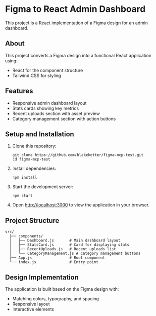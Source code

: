 # Figma to React Admin Dashboard

This project is a React implementation of a Figma design for an admin dashboard.

## About

This project converts a Figma design into a functional React application using:
- React for the component structure
- Tailwind CSS for styling

## Features

- Responsive admin dashboard layout
- Stats cards showing key metrics
- Recent uploads section with asset preview
- Category management section with action buttons

## Setup and Installation

1. Clone this repository:
   ```
   git clone https://github.com/blakekotter/figma-mcp-test.git
   cd figma-mcp-test
   ```

2. Install dependencies:
   ```
   npm install
   ```

3. Start the development server:
   ```
   npm start
   ```

4. Open [http://localhost:3000](http://localhost:3000) to view the application in your browser.

## Project Structure

```
src/
  ├── components/
  │   ├── Dashboard.js       # Main dashboard layout
  │   ├── StatsCard.js       # Card for displaying stats
  │   ├── RecentUploads.js   # Recent uploads list
  │   └── CategoryManagement.js # Category management buttons
  ├── App.js                 # Root component
  └── index.js               # Entry point
```

## Design Implementation

The application is built based on the Figma design with:
- Matching colors, typography, and spacing
- Responsive layout
- Interactive elements
